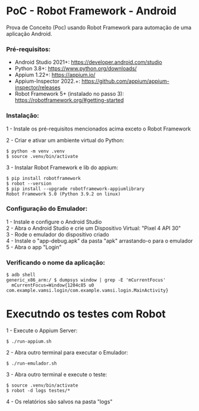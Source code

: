 # PoC - Robot Framework - Android

Prova de Conceito (Poc) usando Robot Framework para automação de uma aplicação Android.


### Pré-requisitos:

- Android Studio 2021+: https://developer.android.com/studio
- Python 3.8+: https://www.python.org/downloads/
- Appium 1.22+: https://appium.io/
- Appium-Inspector 2022.+: https://github.com/appium/appium-inspector/releases
- Robot Framework 5+ (instalado no passo 3): https://robotframework.org/#getting-started


### Instalação:

1 - Instale os pré-requisitos mencionados acima exceto o Robot Framework

2 - Criar e ativar um ambiente virtual do Python:
```
$ python -m venv .venv
$ source .venv/bin/activate
```

3 - Instalar Robot Framework e lib do appium:
```
$ pip install robotframework
$ robot --version
$ pip install --upgrade robotframework-appiumlibrary
Robot Framework 5.0 (Python 3.9.2 on linux)
```


### Configuração do Emulador:

1 - Instale e configure o Android Studio  
2 - Abra o Android Studio e crie um Dispositivo Virtual: "Pixel 4 API 30"  
3 - Rode o emulador do dispositivo criado  
4 - Instale o "app-debug.apk" da pasta "apk" arrastando-o para o emulador  
5 - Abra o app "Login"  

### Verificando o nome da aplicação:

```
$ adb shell
generic_x86_arm:/ $ dumpsys window | grep -E 'mCurrentFocus'
  mCurrentFocus=Window{1204c85 u0 com.example.vamsi.login/com.example.vamsi.login.MainActivity}
```

# Executndo os testes com Robot

1 - Execute o Appium Server:
```
$ ./run-appium.sh
```

2 - Abra outro terminal para executar o Emulador:
```
$ ./run-emulador.sh
```

3 - Abra outro terminal e execute o teste:
```
$ source .venv/bin/activate
$ robot -d logs testes/*
```

4 - Os relatórios são salvos na pasta "logs"  